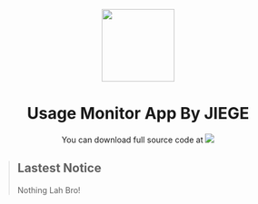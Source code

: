 <p align="center">
  <img width="128" align="center" src="/src/icon.ico">
</p>
<h1 align="center">Usage Monitor App By JIEGE</h1>

<p align="center">You can download full source code at <a href="https://teyjiejian-my.sharepoint.com/:u:/g/personal/jiege_teyjiejian_onmicrosoft_com/EX7lNES5zNZPh_5Rwp3TX1sBI_9aayZJfIIzIjw2XVX5Pg?e=uJm5F6"><img src="https://img.shields.io/badge/Here-Click%20To%20Download%20Full%20Source%20Code-brightgreen%22"></a></p>

> ## Lastest Notice
> Nothing Lah Bro!
